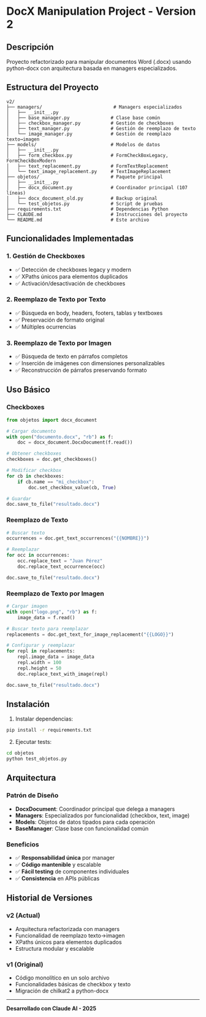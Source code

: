 # DocX Manipulation Project - Version 2

## Descripción
Proyecto refactorizado para manipular documentos Word (.docx) usando python-docx con arquitectura basada en managers especializados.

## Estructura del Proyecto

```
v2/
├── managers/                          # Managers especializados
│   ├── __init__.py
│   ├── base_manager.py               # Clase base común
│   ├── checkbox_manager.py           # Gestión de checkboxes
│   ├── text_manager.py               # Gestión de reemplazo de texto
│   └── image_manager.py              # Gestión de reemplazo texto→imagen
├── models/                           # Modelos de datos
│   ├── __init__.py
│   ├── form_checkbox.py              # FormCheckBoxLegacy, FormCheckBoxModern
│   ├── text_replacement.py           # FormTextReplacement
│   └── text_image_replacement.py     # TextImageReplacement
├── objetos/                          # Paquete principal
│   ├── __init__.py
│   ├── docx_document.py              # Coordinador principal (107 líneas)
│   ├── docx_document_old.py          # Backup original
│   └── test_objetos.py               # Script de pruebas
├── requirements.txt                  # Dependencias Python
├── CLAUDE.md                         # Instrucciones del proyecto
└── README.md                         # Este archivo
```

## Funcionalidades Implementadas

### 1. Gestión de Checkboxes
- ✅ Detección de checkboxes legacy y modern
- ✅ XPaths únicos para elementos duplicados
- ✅ Activación/desactivación de checkboxes

### 2. Reemplazo de Texto por Texto
- ✅ Búsqueda en body, headers, footers, tablas y textboxes
- ✅ Preservación de formato original
- ✅ Múltiples ocurrencias

### 3. Reemplazo de Texto por Imagen
- ✅ Búsqueda de texto en párrafos completos
- ✅ Inserción de imágenes con dimensiones personalizables
- ✅ Reconstrucción de párrafos preservando formato

## Uso Básico

### Checkboxes
```python
from objetos import docx_document

# Cargar documento
with open("documento.docx", "rb") as f:
    doc = docx_document.DocxDocument(f.read())

# Obtener checkboxes
checkboxes = doc.get_checkboxes()

# Modificar checkbox
for cb in checkboxes:
    if cb.name == "mi_checkbox":
        doc.set_checkbox_value(cb, True)

# Guardar
doc.save_to_file("resultado.docx")
```

### Reemplazo de Texto
```python
# Buscar texto
occurrences = doc.get_text_occurrences("{{NOMBRE}}")

# Reemplazar
for occ in occurrences:
    occ.replace_text = "Juan Pérez"
    doc.replace_text_occurrence(occ)

doc.save_to_file("resultado.docx")
```

### Reemplazo de Texto por Imagen
```python
# Cargar imagen
with open("logo.png", "rb") as f:
    image_data = f.read()

# Buscar texto para reemplazar
replacements = doc.get_text_for_image_replacement("{{LOGO}}")

# Configurar y reemplazar
for repl in replacements:
    repl.image_data = image_data
    repl.width = 100
    repl.height = 50
    doc.replace_text_with_image(repl)

doc.save_to_file("resultado.docx")
```

## Instalación

1. Instalar dependencias:
```bash
pip install -r requirements.txt
```

2. Ejecutar tests:
```bash
cd objetos
python test_objetos.py
```

## Arquitectura

### Patrón de Diseño
- **DocxDocument**: Coordinador principal que delega a managers
- **Managers**: Especializados por funcionalidad (checkbox, text, image)
- **Models**: Objetos de datos tipados para cada operación
- **BaseManager**: Clase base con funcionalidad común

### Beneficios
- ✅ **Responsabilidad única** por manager
- ✅ **Código mantenible** y escalable
- ✅ **Fácil testing** de componentes individuales
- ✅ **Consistencia** en APIs públicas

## Historial de Versiones

### v2 (Actual)
- Arquitectura refactorizada con managers
- Funcionalidad de reemplazo texto→imagen
- XPaths únicos para elementos duplicados
- Estructura modular y escalable

### v1 (Original)
- Código monolítico en un solo archivo
- Funcionalidades básicas de checkbox y texto
- Migración de chilkat2 a python-docx

---

**Desarrollado con Claude AI - 2025**
